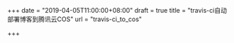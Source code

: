 +++
date = "2019-04-05T11:00:00+08:00"
draft = true
title = "travis-ci自动部署博客到腾讯云COS"
url = "travis-ci_to_cos"

+++
# 